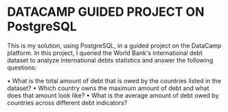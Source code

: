 
# DATACAMP GUIDED PROJECT ON PostgreSQL

This is my solution, using PostgreSQL, in a guided project on the DataCamp platform. 
In this project, I queried the World Bank's international debt dataset to analyze international debts statistics and answer the following questions:

•	What is the total amount of debt that is owed by the countries listed in the dataset?
•	Which country owns the maximum amount of debt and what does that amount look like?
•	What is the average amount of debt owed by countries across different debt indicators?
